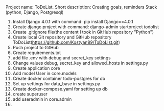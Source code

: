 Project name: ToDoList. 
Short description: Creating goals, reminders
Stack (python, Django, Postgresql)
1. Install Django 4.0.1 with command: pip install Django==4.0.1
2. Create django project with command: django-admin startproject todolist
3. Create .gitignore file(the content I took in GitHub repository "Python")
4. Create local Git repository and GitHub repository ToDoList(https://github.com/Kostyan89/ToDoList.git)
5. Push project to GitHub
6. Create requirements.txt
7. add file .env with debug and secret_key settings
8. Change values debug, secret_key and allowed_hosts in settings.py
9. Create application core
10. Add model User in core.models
11. Create docker container todo-postgres for db
12. Set up settings for data_base in settings.py
13. Create docker-compose.yaml for setting up db
14. create superuser
15. add useradmin in core.admin
16. 